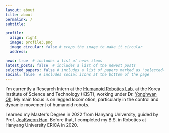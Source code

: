 ```yaml
---
layout: about
title: about
permalink: /
subtitle: 

profile:
  align: right
  image: profile3.png
  image_circular: false # crops the image to make it circular
  address: 

news: true  # includes a list of news items
latest_posts: false  # includes a list of the newest posts
selected_papers: false # includes a list of papers marked as "selected={true}"
social: false  # includes social icons at the bottom of the page
---
```


<!-- Currently I am a Research Intern at [Humanoid Robotics Lab](https://sites.google.com/view/humanoids-kist/Home). at Korea Korea Institute of Science and Technology with the support of Dr. [Yonghwan Oh](https://scholar.google.com/citations?user=hEnok94AAAAJ&hl=ko&oi=ao). My primary research interest lies in legged locomotion, focusing on humanoid robot control and dynamic locomotion. Also, I am interested in robot localization and vision-based robot perception, which enable robots to move autonomously. -->

I'm currently a Research Intern at the [Humanoid Robotics Lab.]() at the Korea Institute of Science and Technology (KIST), working under Dr. [Yonghwan Oh](). My main focus is on legged locomotion, particularly in the control and dynamic movement of humanoid robots.

I earned my Master's Degree in 2022 from Hanyang University, guided by Prof. [JeaKweon Han](). Before that, I completed my B.S. in Robotics at Hanyang University ERICA in 2020.

<!-- I have always been captivated by the potential of humanoid robots, particularly in the realms of control and dynamic locomotion. My journey in this fascinating field began at Hanyang University ERICA, where I earned both my Bachelor's and Master's degrees. During my Master's program, I was fortunate to be guided by Prof. JeaKweon Han, and my research was primarily focused on humanoid perception.

After completing my academic journey at Hanyang University, I joined the Humanoid Robotics Lab at the Korea Institute of Science and Technology (KIST) in 2023. Here, I serve as a research intern under the mentorship of Dr. Oh YongHwan. My current research is centered on the control and locomotion of wheel-legged humanoid robots. The aim is to develop robots that not only mimic human movement but also adapt to various terrains and situations, thereby expanding their utility in real-world applications.

The work I am engaged in is not just about creating robots that move; it's about understanding the intricate dance between control mechanisms and dynamic motion. I am committed to pushing the boundaries of what humanoid robots can achieve, ensuring they can be both versatile and reliable companions for humans. -->



<!-- Write your biography here. Tell the world about yourself. Link to your favorite [subreddit](http://reddit.com). You can put a picture in, too. The code is already in, just name your picture `prof_pic.jpg` and put it in the `img/` folder.

Put your address / P.O. box / other info right below your picture. You can also disable any of these elements by editing `profile` property of the YAML header of your `_pages/about.md`. Edit `_bibliography/papers.bib` and Jekyll will render your [publications page](/al-folio/publications/) automatically.

Link to your social media connections, too. This theme is set up to use [Font Awesome icons](http://fortawesome.github.io/Font-Awesome/) and [Academicons](https://jpswalsh.github.io/academicons/), like the ones below. Add your Facebook, Twitter, LinkedIn, Google Scholar, or just disable all of them. -->
